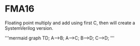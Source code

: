 # FMA16
Floating point multiply and add using first C, then will create a SystemVerilog version. 

'''mermaid
    graph TD;
        A-->B;
        A-->C;
        B-->D;
        C-->D;
'''